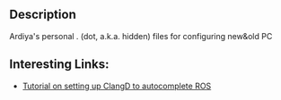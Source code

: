 ## Description
Ardiya's personal . (dot, a.k.a. hidden) files for configuring new&old PC

## Interesting Links:
- [Tutorial on setting up ClangD to autocomplete ROS](clangd/README.md)
